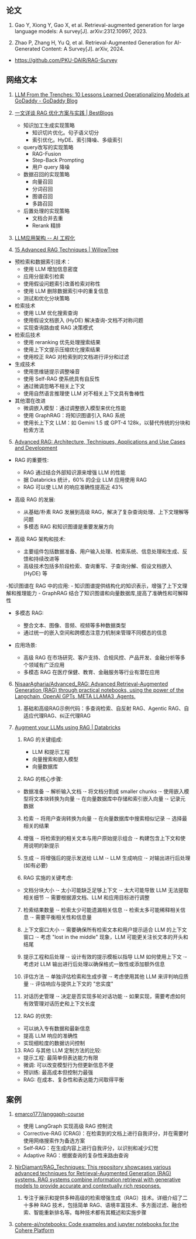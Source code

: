 ## 论文

1. Gao Y, Xiong Y, Gao X, et al. Retrieval-augmented generation for large language models: A survey[J]. arXiv:2312.10997, 2023.

2. Zhao P, Zhang H, Yu Q, et al. Retrieval-Augmented Generation for AI-Generated Content: A Survey[J]. arXiv, 2024.
  - https://github.com/PKU-DAIR/RAG-Survey


## 网络文本

1. [LLM From the Trenches: 10 Lessons Learned Operationalizing Models at GoDaddy - GoDaddy Blog](https://www.godaddy.com/resources/news/llm-from-the-trenches-10-lessons-learned-operationalizing-models-at-godaddy#h-1-sometimes-one-prompt-isn-t-enough)

2. [一文详谈 RAG 优化方案与实践 | BestBlogs](https://www.bestblogs.dev/article/8f14c3)
   
   - 知识加工生成实现策略
     - 知识切片优化。句子语义切分
     - 索引优化。HyDE、索引降噪、多级索引
   - query改写的实现策略
     - RAG-Fusion
     - Step-Back Prompting
     - 用户 query 降噪
   - 数据召回的实现策略
     - 向量召回
     - 分词召回
     - 图谱召回
     - 多路召回
   - 后置处理的实现策略
     - 文档合并去重
     - Rerank 精排

3. [LLM应用架构 -- AI 工程化](https://mp.weixin.qq.com/mp/appmsgalbum?__biz=MzA5MTIxNTY4MQ==&action=getalbum&album_id=3070790072247058439&subscene=&sessionid=svr_eabbfae5579&enterid=1718693540&from_msgid=2461141557&from_itemidx=1&count=3&nolastread=1#wechat_redirect)
4. [15 Advanced RAG Techniques | WillowTree](https://www.willowtreeapps.com/guides/advanced-rag-techniques)
  - 预检索和数据索引技术：
      - 使用 LLM 增加信息密度
      - 应用分层索引检索
      - 使用假设问题索引改善检索对称性
      - 使用 LLM 删除数据索引中的重复信息
      - 测试和优化分块策略
  - 检索技术
    - 使用 LLM 优化搜索查询
    - 使用假设文档嵌入 (HyDE) 解决查询-文档不对称问题
    - 实现查询路由或 RAG 决策模式
  - 检索后技术
    - 使用 reranking 优先处理搜索结果
    - 使用上下文提示压缩优化搜索结果
    - 使用校正 RAG 对检索到的文档进行评分和过滤
  - 生成技术
     - 使用思维链提示调整噪音
     - 使用 Self-RAG 使系统具有自反性
     - 通过微调忽略不相关上下文
     - 使用自然语言推理使 LLM 对不相关上下文具有鲁棒性
  - 其他潜在改进
    - 微调嵌入模型：通过调整嵌入模型来优化性能
    - 使用 GraphRAG：将知识图谱引入 RAG 系统
    - 使用长上下文 LLM：如 Gemini 1.5 或 GPT-4 128k，以替代传统的分块和检索方法
5. [Advanced RAG: Architecture, Techniques, Applications and Use Cases and Development](https://www.leewayhertz.com/advanced-rag/)
  - RAG 的重要性:
    - RAG 通过结合外部知识源来增强 LLM 的性能
    - 据 Databricks 统计，60% 的企业 LLM 应用使用 RAG
    - RAG 可以使 LLM 的响应准确性提高近 43%
  - 高级 RAG 的发展:
    - 从基础/朴素 RAG 发展到高级 RAG，解决了复杂查询处理、上下文理解等问题
    - 多模态 RAG 和知识图谱是重要发展方向

  - 高级 RAG 架构和技术:
    - 主要组件包括数据准备、用户输入处理、检索系统、信息处理和生成、反馈和持续改进等
    - 高级技术包括多阶段检索、查询重写、子查询分解、假设文档嵌入 (HyDE) 等

  -知识图谱在 RAG 中的应用:
    - 知识图谱提供结构化的知识表示，增强了上下文理解和推理能力
    - GraphRAG 结合了知识图谱和向量数据库,提高了准确性和可解释性

   - 多模态 RAG:
     - 整合文本、图像、音频、视频等多种数据类型
     - 通过统一的嵌入空间和跨模态注意力机制来管理不同模态的信息

   - 应用场景:
     - 高级 RAG 在市场研究、客户支持、合规风控、产品开发、金融分析等多个领域有广泛应用
     - 多模态 RAG 在医疗保健、教育、金融服务等行业有潜在应用
6. [NisaarAgharia/Advanced_RAG: Advanced Retrieval-Augmented Generation (RAG) through practical notebooks, using the power of the Langchain, OpenAI GPTs ,META LLAMA3 ,Agents.](https://github.com/NisaarAgharia/Advanced_RAG)
   1. 基础和高级RAG示例代码：多查询检索、自反射 RAG、Agentic RAG、自适应代理RAG、纠正代理RAG
7. [Augment your LLMs using RAG | Databricks](https://www.databricks.com/resources/ebook/train-llms-your-data)
   1. RAG 的关键组成:
      - LLM 和提示工程
      - 向量搜索和嵌入模型
      - 向量数据库

    2. RAG 的核心步骤:
      - 数据准备
      ·- 解析输入文档
      ·- 将文档分割成 smaller chunks
      ·- 使用嵌入模型将文本块转换为向量
      ·- 在向量数据库中存储和索引嵌入向量
      ·- 记录元数据

    3. 检索
      ·- 将用户查询转换为向量
      ·- 在向量数据库中搜索相似记录
      ·- 选择最相关的结果

    4. 增强
      ·- 将检索到的相关文本与用户原始提示组合
      ·- 构建包含上下文和使用说明的新提示

    5. 生成
      ·- 将增强后的提示发送给 LLM
      ·- LLM 生成响应
      ·- 对输出进行后处理 (如有必要)

    6. RAG 实施的关键考虑:
      - 文档分块大小
      ·- 太小可能缺乏足够上下文
      ·- 太大可能导致 LLM 无法提取相关细节
      ·- 需要根据源文档、LLM 和应用目标进行调整

    7. 检索结果数量
      ·- 检索太少可能遗漏相关信息
      ·- 检索太多可能稀释相关信息
      ·- 需要平衡相关性和信息量

    8. 上下文窗口大小
      ·- 需要确保所有检索文本和用户提示适合 LLM 的上下文窗口
      ·- 考虑 "lost in the middle" 现象，LLM 可能更关注长文本的开头和结尾

    9. 提示工程和后处理
      ·- 设计有效的提示模板以指导 LLM 如何使用上下文
      ·- 考虑对 LLM 输出进行后处理以确保格式一致性或添加额外信息

    10. 评估方法
      ·- 单独评估检索和生成步骤
      ·- 考虑使用其他 LLM 来评判响应质量
      ·- 评估响应与提供上下文的 "忠实度"

    11. 对话历史管理
      ·- 决定是否实现多轮对话功能
      ·- 如果实现，需要考虑如何有效管理对话历史和上下文长度

    12. RAG 的优势:
      - 可以纳入专有数据和最新信息
      - 提高 LLM 响应的准确性
      - 实现细粒度的数据访问控制

    13. RAG 与其他 LLM 定制方法的比较:
      - 提示工程: 最简单但表达能力有限
      - 微调: 可以改变模型行为但更新信息不便
      - 预训练: 最高成本但控制力最强
      - RAG: 在成本、复杂性和表达能力间取得平衡

   
## 案例

1. [emarco177/langgaph-course](https://github.com/emarco177/langgaph-course)
   
   - 使用 LangGraph 实现高级 RAG 控制流
   - Corrective-RAG (CRAG)：在检索到的文档上进行自我评分，并在需要时使用网络搜索作为备选方案
   - Self-RAG：在生成内容上进行自我评分，以识别和减少幻觉
   - Adaptive RAG：根据查询的复杂性来路由查询
  
2. [NirDiamant/RAG_Techniques: This repository showcases various advanced techniques for Retrieval-Augmented Generation (RAG) systems. RAG systems combine information retrieval with generative models to provide accurate and contextually rich responses.](https://github.com/NirDiamant/RAG_Techniques)
   1. 专注于展示和提供多种高级的检索增强生成（RAG）技术。详细介绍了二十多种 RAG 技术，包括简单 RAG、语境丰富技术、多方面过滤、融合检索、智能重新排名等。每种技术都有其概述和实施步骤
3. [cohere-ai/notebooks: Code examples and jupyter notebooks for the Cohere Platform](https://github.com/cohere-ai/notebooks)